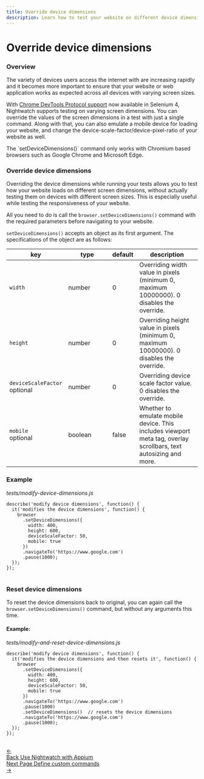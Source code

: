 ```yaml
---
title: Override device dimensions
description: Learn how to test your website on different device dimensions, while running your tests on the same device.
---
```


<div class="page-header"><h1>Override device dimensions</h1></div>

### Overview

The variety of devices users access the internet with are increasing rapidly and it becomes more important to ensure that your website or web application works as expected across all devices with varying screen sizes.

With [Chrome DevTools Protocol support](https://www.selenium.dev/documentation/webdriver/bidirectional/chrome_devtools/) now available in Selenium 4, Nightwatch supports testing on varying screen dimensions. You can override the values of the screen dimensions in a test with just a single command. Along with that, you can also emulate a mobile device for loading your website, and change the device-scale-factor/device-pixel-ratio of your website as well.

<div class="alert alert-info">
  The `setDeviceDimensions()` command only works with Chromium based browsers such as Google Chrome and Microsoft Edge.
</div>

### Override device dimensions

Overriding the device dimensions while running your tests allows you to test how your website loads on different screen dimensions, without actually testing them on devices with different screen sizes. This is especially useful while testing the responsiveness of your website.

All you need to do is call the `browser.setDeviceDimensions()` command with the required parameters before navigating to your website.

`setDeviceDimensions()` accepts an object as its first argument. The specifications of the object are as follows:

<table class="table table-bordered table-striped">
  <thead>
   <tr>
     <th style="width: 100px;">key</th>
     <th style="width: 100px;">type</th>
     <th style="width: 50px;">default</th>
     <th>description</th>
   </tr>
  </thead>
  <tbody>
    <tr>
      <td><code>width</code></td>
      <td>number</td>
      <td>0</td>
      <td>Overriding width value in pixels (minimum 0, maximum 10000000). 0 disables the override.</td>
    </tr>
    <tr>
      <td><code>height</code></td>
      <td>number</td>
      <td>0</td>
      <td>Overriding height value in pixels (minimum 0, maximum 10000000). 0 disables the override.</td>
    </tr>    
    <tr>
      <td><code>deviceScaleFactor</code><br><span class="optional">optional</span></td>
      <td>number</td>
      <td>0</td>
      <td>Overriding device scale factor value. 0 disables the override.</td>
    </tr>
    <tr>
      <td><code>mobile</code><br><span class="optional">optional</span></td>
      <td>boolean</td>
      <td>false</td>
      <td>Whether to emulate mobile device. This includes viewport meta tag, overlay scrollbars, text autosizing and more.</td>
    </tr>
  </tbody>
</table>

### Example

<div class="sample-test"><i>tests/modify-device-dimensions.js</i>
<pre class="line-numbers language-javascript">
<code class="language-javascript">describe('modify device dimensions', function() {
  it('modifies the device dimensions', function() {
    browser
      .setDeviceDimensions({
        width: 400,
        height: 600,
        deviceScaleFactor: 50,
        mobile: true
      })
      .navigateTo('https://www.google.com')
      .pause(1000);
  });
});
</code>
</pre></div>

### Reset device dimensions

To reset the device dimensions back to original, you can again call the `browser.setDeviceDimensions()` command, but without any arguments this time.

#### Example:

<div class="sample-test"><i>tests/modify-and-reset-device-dimensions.js</i>
<pre class="line-numbers language-javascript">
<code class="language-javascript">describe('modify device dimensions', function() {
  it('modifies the device dimensions and then resets it', function() {
    browser
      .setDeviceDimensions({
        width: 400,
        height: 600,
        deviceScaleFactor: 50,
        mobile: true
      })
      .navigateTo('https://www.google.com')
      .pause(1000)
      .setDeviceDimensions()  // resets the device dimensions
      .navigateTo('https://www.google.com')
      .pause(1000);
  });
});
</code>
</pre></div>

<div class="doc-pagination pt-40">
  <div class="previous">
    <a href="/guide/mobile-web-testing/with-appium.html">
      <span>←</span>
        <div class="d-flex flex-column">
          <span class="smallT">Back</span>
          <span class="bigT">Use Nightwatch with Appium</span>
        </div>
    </a>
  </div>
  <div class="next">
    <a href="/guide/extending-nightwatch/adding-custom-commands.html">
        <div class="d-flex flex-column">
          <span class="smallT">Next Page</span>
          <span class="bigT">Define custom commands</span>
        </div>
        <span>→</span>
    </a>
  </div>
</div>
